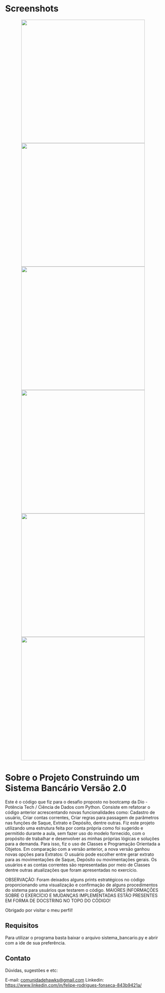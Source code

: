 

# **Screenshots**

<div align="center">
<img src="https://github.com/FelRF/DIO-PotenciaTech-/assets/89205473/8ca75c17-dda9-4380-88bd-1f22a2c98f3b" width="400px" />
<img src="https://github.com/FelRF/DIO-PotenciaTech-/assets/89205473/3b2057f2-c5f7-440a-896f-d2ff0fe01843" width="400px" />
<img src="https://github.com/FelRF/DIO-PotenciaTech-/assets/89205473/45ab9dfb-a9f1-4c45-bce7-f7b65a1c9682" width="400px" />
<img src="https://github.com/FelRF/DIO-PotenciaTech-/assets/89205473/bd0d870a-117f-4202-bbe6-d585b86459e6" width="400px" />
<img src="https://github.com/FelRF/DIO-PotenciaTech-/assets/89205473/19a4dffe-4904-4731-9181-edd3fe06b8c6" width="400px" />
<img src="https://github.com/FelRF/DIO-PotenciaTech-/assets/89205473/14c4ba33-102c-47b8-8f60-82911c042993" width="400px" />
</div>



# **Sobre o Projeto Construindo um Sistema Bancário Versão 2.0**


<div align="left">
  Este é o código que fiz para o desafio proposto no bootcamp da Dio - Potência Tech / Ciência de Dados com Python. Consiste em refatorar o código anterior acrescentando
  novas funcionalidades como: Cadastro de usuário, Criar contas correntes, Criar regras para passagem de parâmetros nas funções de Saque, Extrato e Depósito, dentre outras.
  Fiz este projeto utilizando uma estrutura feita por conta própria como foi sugerido e permitido durante a aula, sem fazer uso do modelo fornecido, com o propósito
  de trabalhar e desenvolver as minhas próprias lógicas e soluções para a demanda. Para isso, fiz o uso de Classes e Programação Orientada a Objetos. Em comparação
  com a versão anterior, a nova versão ganhou novas opções para Extratos: O usuário pode escolher entre gerar extrato para as movimentações de Saque, Depósito ou
  movimentações gerais. Os usuários e as contas correntes são representadas por meio de Classes dentre outras atualizações que foram apresentadas no exercício.

  OBSERVAÇÃO: Foram deixados alguns prints estratégicos no código proporcionando uma visualização e confirmação de alguns procedimentos do sistema para usuários
  que testarem o código.
  MAIORES INFORMAÇÕES SOBRE O EXERCÍCIO E MUDANÇAS IMPLEMENTADAS ESTÃO PRESENTES EM FORMA DE DOCSTRING NO TOPO DO CÓDIGO!

  Obrigado por visitar o meu perfil!

## Requisitos


<div align="left">
  Para utilizar o programa basta baixar o arquivo sistema_bancario.py e abrir com a ide de sua preferência.
</div>

## Contato

Dúvidas, sugestões e etc:

E-mail: comunidadehawks@gmail.com
Linkedin: https://www.linkedin.com/in/felipe-rodrigues-fonseca-843b9421a/

